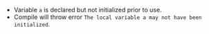 - Variable `a` is declared but not initialized prior to use.
- Compile will throw error `The local variable a may not have been initialized`.